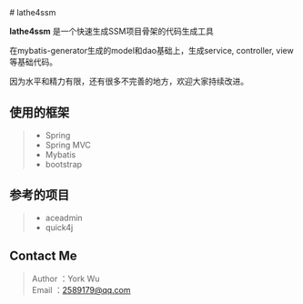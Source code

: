 <article>
# lathe4ssm

<p><strong>lathe4ssm</strong> 是一个快速生成SSM项目骨架的代码生成工具</p>
<p> 在mybatis-generator生成的model和dao基础上，生成service, controller, view等基础代码。</p>
<p> 因为水平和精力有限，还有很多不完善的地方，欢迎大家持续改进。</p>

<h2>使用的框架</h2>
<blockquote>
<ul>
<li>Spring</li>
<li>Spring MVC</li>
<li>Mybatis</li>
<li>bootstrap</li>
</ul>
</blockquote>

<h2>参考的项目</h2>
<blockquote>
<ul>
<li>aceadmin</li>
<li>quick4j</li>
</ul>
</blockquote>

<h2>Contact Me</h2>
<blockquote>
<p>Author ：York Wu<br>
Email  ：<a href="mailto:2589179@qq.com">2589179@qq.com</a></p>
</blockquote>
</article>

